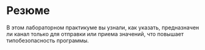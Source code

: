# Резюме

В этом лабораторном практикуме вы узнали, как указать, предназначен ли канал только для отправки или приема значений, что повышает типобезопасность программы.
